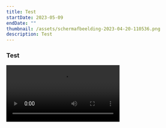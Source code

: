 ```yaml
---
title: Test
startDate: 2023-05-09
endDate: ""
thumbnail: /assets/schermafbeelding-2023-04-20-110536.png
description: Test
---
```

### Test

<video playsInline controls src="https://commondatastorage.googleapis.com/gtv-videos-bucket/sample/ElephantsDream.mp4"/>
